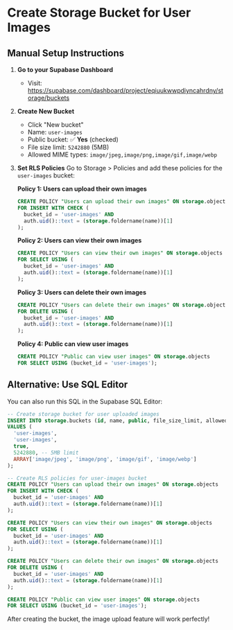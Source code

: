 # Create Storage Bucket for User Images

## Manual Setup Instructions

1. **Go to your Supabase Dashboard**
   - Visit: https://supabase.com/dashboard/project/eqiuukwwpdiyncahrdny/storage/buckets

2. **Create New Bucket**
   - Click "New bucket"
   - Name: `user-images`
   - Public bucket: ✅ **Yes** (checked)
   - File size limit: `5242880` (5MB)
   - Allowed MIME types: `image/jpeg,image/png,image/gif,image/webp`

3. **Set RLS Policies**
   Go to Storage > Policies and add these policies for the `user-images` bucket:

   **Policy 1: Users can upload their own images**
   ```sql
   CREATE POLICY "Users can upload their own images" ON storage.objects
   FOR INSERT WITH CHECK (
     bucket_id = 'user-images' AND 
     auth.uid()::text = (storage.foldername(name))[1]
   );
   ```

   **Policy 2: Users can view their own images**
   ```sql
   CREATE POLICY "Users can view their own images" ON storage.objects
   FOR SELECT USING (
     bucket_id = 'user-images' AND 
     auth.uid()::text = (storage.foldername(name))[1]
   );
   ```

   **Policy 3: Users can delete their own images**
   ```sql
   CREATE POLICY "Users can delete their own images" ON storage.objects
   FOR DELETE USING (
     bucket_id = 'user-images' AND 
     auth.uid()::text = (storage.foldername(name))[1]
   );
   ```

   **Policy 4: Public can view user images**
   ```sql
   CREATE POLICY "Public can view user images" ON storage.objects
   FOR SELECT USING (bucket_id = 'user-images');
   ```

## Alternative: Use SQL Editor

You can also run this SQL in the Supabase SQL Editor:

```sql
-- Create storage bucket for user uploaded images
INSERT INTO storage.buckets (id, name, public, file_size_limit, allowed_mime_types)
VALUES (
  'user-images',
  'user-images',
  true,
  5242880, -- 5MB limit
  ARRAY['image/jpeg', 'image/png', 'image/gif', 'image/webp']
);

-- Create RLS policies for user-images bucket
CREATE POLICY "Users can upload their own images" ON storage.objects
FOR INSERT WITH CHECK (
  bucket_id = 'user-images' AND 
  auth.uid()::text = (storage.foldername(name))[1]
);

CREATE POLICY "Users can view their own images" ON storage.objects
FOR SELECT USING (
  bucket_id = 'user-images' AND 
  auth.uid()::text = (storage.foldername(name))[1]
);

CREATE POLICY "Users can delete their own images" ON storage.objects
FOR DELETE USING (
  bucket_id = 'user-images' AND 
  auth.uid()::text = (storage.foldername(name))[1]
);

CREATE POLICY "Public can view user images" ON storage.objects
FOR SELECT USING (bucket_id = 'user-images');
```

After creating the bucket, the image upload feature will work perfectly!
